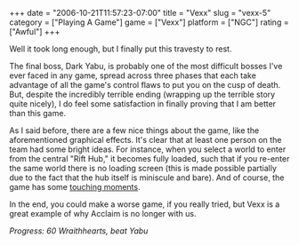 +++
date = "2006-10-21T11:57:23-07:00"
title = "Vexx"
slug = "vexx-5"
category = ["Playing A Game"]
game = ["Vexx"]
platform = ["NGC"]
rating = ["Awful"]
+++

Well it took long enough, but I finally put this travesty to rest.

The final boss, Dark Yabu, is probably one of the most difficult bosses I've ever faced in any game, spread across three phases that each take advantage of all the game's control flaws to put you on the cusp of death.  But, despite the incredibly terrible ending (wrapping up the terrible story quite nicely), I do feel some satisfaction in finally proving that I am better than this game.

As I said before, there are a few nice things about the game, like the aforementioned graphical effects.  It's clear that at least one person on the team had some bright ideas.  For instance, when you select a world to enter from the central "Rift Hub," it becomes fully loaded, such that if you re-enter the same world there is no loading screen (this is made possible partially due to the fact that the hub itself is miniscule and bare).  And of course, the game has some [touching moments]($SiteBaseURL$wp-content/uploads/2006/10/vexx.avi).

In the end, you could make a worse game, if you really tried, but Vexx is a great example of why Acclaim is no longer with us.

<i>Progress: 60 Wraithhearts, beat Yabu</i>
